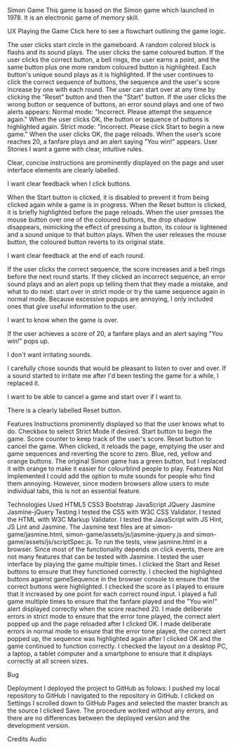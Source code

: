 Simon Game
This game is based on the Simon game which launched in 1978. It is an electronic game of memory skill.

UX
Playing the Game
Click here to see a flowchart outlining the game logic.

The user clicks start circle in the gameboard.
A random colored block is flashs and its sound plays.
The user clicks the same coloured button.
If the user clicks the correct button, a bell rings, the user earns a point, and the same button plus one more random coloured button is highlighted. Each button's unique sound plays as it is highlighted.
If the user continues to click the correct sequence of buttons, the sequence and the user's score increase by one with each round. The user can start over at any time by clicking the “Reset” button and then the "Start" button.
If the user clicks the wrong button or sequence of buttons, an error sound plays and one of two alerts appears:
Normal mode: "Incorrect. Please attempt the sequence again." When the user clicks OK, the button or sequence of buttons is highlighted again.
Strict mode: "Incorrect. Please click Start to begin a new game." When the user clicks OK, the page reloads.
When the user’s score reaches 20, a fanfare plays and an alert saying "You win!" appears.
User Stories
I want a game with clear, intuitive rules.

Clear, concise instructions are prominently displayed on the page and user interface elements are clearly labelled.

I want clear feedback when I click buttons.

When the Start button is clicked, it is disabled to prevent it from being clicked again while a game is in progress. When the Reset button is clicked, it is briefly highlighted before the page reloads. When the user presses the mouse button over one of the coloured buttons, the drop shadow disappears, mimicking the effect of pressing a button, its colour is lightened and a sound unique to that button plays. When the user releases the mouse button, the coloured button reverts to its original state.

I want clear feedback at the end of each round.

If the user clicks the correct sequence, the score increases and a bell rings before the next round starts. If they clicked an incorrect sequence, an error sound plays and an alert pops up telling them that they made a mistake, and what to do next: start over in strict mode or try the same sequence again in normal mode. Because excessive popups are annoying, I only included ones that give useful information to the user.

I want to know when the game is over.

If the user achieves a score of 20, a fanfare plays and an alert saying "You win!" pops up.

I don't want irritating sounds.

I carefully chose sounds that would be pleasant to listen to over and over. If a sound started to irritate me after I'd been testing the game for a while, I replaced it.

I want to be able to cancel a game and start over if I want to.

There is a clearly labelled Reset button.

Features
Instructions prominently displayed so that the user knows what to do.
Checkbox to select Strict Mode if desired.
Start button to begin the game.
Score counter to keep track of the user's score.
Reset button to cancel the game. When clicked, it reloads the page, emptying the user and game sequences and reverting the score to zero.
Blue, red, yellow and orange buttons. The original Simon game has a green button, but I replaced it with orange to make it easier for colourblind people to play.
Features Not Implemented
I could add the option to mute sounds for people who find them annoying. However, since modern browsers allow users to mute individual tabs, this is not an essential feature.

Technologies Used
HTML5
CSS3
Bootstrap
JavaScript
JQuery
Jasmine
Jasmine-jQuery 
Testing
I tested the CSS with W3C CSS Validator.
I tested the HTML with W3C Markup Validator.
I tested the JavaScript with JS Hint, JS Lint and Jasmine. The Jasmine test files are at simon-game/jasmine.html, simon-game/assets/js/jasmine-jquery.js and simon-game/assets/js/scriptSpec.js. To run the tests, view jasmine.html in a browser. Since most of the functionality depends on click events, there are not many features that can be tested with Jasmine.
I tested the user interface by playing the game multiple times.
I clicked the Start and Reset buttons to ensure that they functioned correctly.
I checked the highlighted buttons against gameSequence in the browser console to ensure that the correct buttons were highlighted.
I checked the score as I played to ensure that it increased by one point for each correct round input.
I played a full game multiple times to ensure that the fanfare played and the "You win!" alert displayed correctly when the score reached 20.
I made deliberate errors in strict mode to ensure that the error tone played, the correct alert popped up and the page reloaded after I clicked OK.
I made deliberate errors in normal mode to ensure that the error tone played, the correct alert popped up, the sequence was highlighted again after I clicked OK and the game continued to function correctly.
I checked the layout on a desktop PC, a laptop, a tablet computer and a smartphone to ensure that it displays correctly at all screen sizes.

Bug

Deployment
I deployed the project to GitHub as folows:
I pushed my local repository to GitHub
I navigated to the repository in GitHub.
I clicked on Settings
I scrolled down to GitHub Pages and selected the master branch as the source
I clicked Save.
The procedure worked without any errors, and there are no differences between the deployed version and the development version.

Credits
Audio

